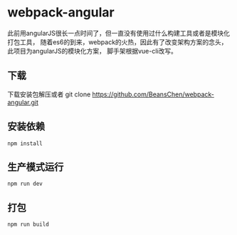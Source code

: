 # webpack-angular
此前用angularJS很长一点时间了，但一直没有使用过什么构建工具或者是模块化打包工具，
随着es6的到来，webpack的火热，因此有了改变架构方案的念头，此项目为angularJS的模块化方案，
脚手架根据vue-cli改写。


## 下载

下载安装包解压或者 git clone https://github.com/BeansChen/webpack-angular.git

## 安装依赖

    npm install
    
## 生产模式运行

    npm run dev
    
## 打包

    npm run build

